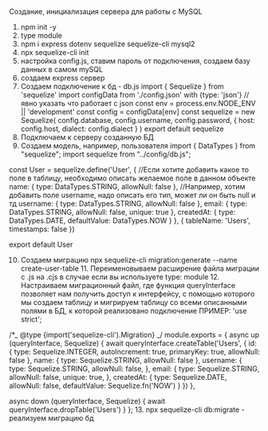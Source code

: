 Создание, инициализация сервера для работы с MySQL

1. npm init -y
2. type module
3. npm i express dotenv sequelize sequelize-cli mysql2
4. npx sequelize-cli init
5. настройка config.js, ставим пароль от подключения, создаем базу данных в самом mySQL
6. создаем express сервер
7. Создаем подключение к бд - db.js
   import { Sequelize } from 'sequelize'
   import configData from './config.json' with {type: 'json'}
   //явно указать что работает с json
   const env = process.env.NODE_ENV || 'development'
   const config = configData[env]
   const sequelize = new Sequelize(
   config.database,
   config.username,
   config.password,
   {
   host: config.host,
   dialect: config.dialect
   }
   )
   export default sequelize
8. Подключаем к серверу созданную БД
9. Создаем модель, например, пользователя
   import { DataTypes } from "sequelize";
   import sequelize from "../config/db.js";

const User = sequelize.define('User', {
//Если хотите добавить какое то поле в таблицу, необходимо описать желаемое поле в данном объекте
name: {
type: DataTypes.STRING,
allowNull: false
},
//Например, хотим добавить поле username, надо описать его тип, может ли он быть null и тд
username: {
type: DataTypes.STRING,
allowNull: false
},
email: {
type: DataTypes.STRING,
allowNull: false,
unique: true
},
createdAt: {
type: DataTypes.DATE,
defaultValue: DataTypes.NOW
}
}, {
tableName: 'Users',
timestamps: false
})

export default User

10. Создаем миграцию
    npx sequelize-cli migration:generate --name create-user-table 11. Переименовываем расширение файла миграции с .js на .cjs в случае если вы используете type: module 12. Настраиваем миграционный файл, где функция queryInterface позволяет нам получить доступ к интерфейсу, с помощью которого мы создаем таблицу и мигрируем таблицу со всеми описанными полями в БД, к которой реализовано подключение
    ПРИМЕР:
    'use strict';

/\*_ @type {import('sequelize-cli').Migration} _/
module.exports = {
async up (queryInterface, Sequelize) {
await queryInterface.createTable('Users', {
id: {
type: Sequelize.INTEGER,
autoIncrement: true,
primaryKey: true,
allowNull: false
},
name: {
type: Sequelize.STRING,
allowNull: false
},
username: {
type: Sequelize.STRING,
allowNull: false,
},
email: {
type: Sequelize.STRING,
allowNull: false,
unique: true,
},
createdAt: {
type: Sequelize.DATE,
allowNull: false,
defaultValue: Sequelize.fn('NOW')
}
})
},

async down (queryInterface, Sequelize) {
await queryInterface.dropTable('Users')
}
}; 13. npx sequelize-cli db:migrate - реализуем миграцию бд
